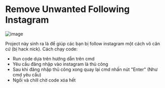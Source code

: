 # Remove Unwanted Following Instagram


![image](https://github.com/user-attachments/assets/5887be29-6552-4a5d-84db-022131572c57)

Project này sinh ra là để giúp các bạn bị follow instagram một cách vô căn cứ (bị hack nick). 
Cách chạy code:
+ Run code dựa trên hướng dẫn trên cmd
+ Yêu cầu đăng nhập vào instagram là thủ công
+ Sau khi đăng nhập thủ công xong quay lại cmd nhấn nút "Enter" (Như cmd yêu cầu)
+ Ngồi và chill chờ code xóa hết
